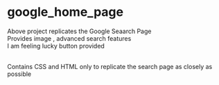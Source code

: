 # google_home_page

Above project replicates the Google Seaarch Page<br>
Provides image , advanced search features <br>
I am feeling lucky button provided<br><br>

Contains CSS and HTML only to replicate the search page as closely as possible
